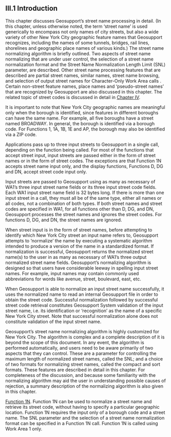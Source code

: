 <h2>III.1 Introduction</h2>

This chapter discusses Geosupport’s street name processing in detail.  (In this chapter, unless otherwise noted, the term ‘street name’ is used generically to encompass not only names of city streets, but also a wide variety of other New York City geographic feature names that Geosupport recognizes, including the names of some tunnels, bridges, rail lines, shorelines and geographic place names of various kinds.)  The street name normalizing algorithm is briefly outlined.  Two aspects of street name normalizing that are under user control, the selection of a street name normalization format and the Street Name Normalization Length Limit (SNL) parameter, are described.  Other street name processing features that are described are partial street names, similar names, street name browsing, and selection of output street names for Character-Only Work Area calls .  Certain non-street feature names, place names and ‘pseudo-street names’ that are recognized by Geosupport are also discussed in this chapter.  The related topic of street codes is discussed in detail in [Chapter IV](../../chapterIV/chapterIV/).

It is important to note that New York City geographic names are meaningful only when the borough is identified, since features in different boroughs can have the same name.  For example, all five boroughs have a street named BROADWAY.  In general, the borough is identified via a borough code.  For Functions 1, 1A, 1B, 1E and AP, the borough may also be identified via a ZIP code.

Applications pass up to three input streets to Geosupport in a single call, depending on the function being called.  For most of the functions that accept street input, input streets are passed either in the form of street names or in the form of street codes.  The exceptions are that Function 1N accepts street name input only, and the display functions, Functions D, DG and DN, accept street code input only.  

Input streets are passed to Geosupport using as many as necessary of WA1’s three input street name fields or its three input street code fields.  Each WA1 input street name field is 32 bytes long.  If there is more than one input street in a call, they must all be of the same type, either all names or all codes, not a combination of both types.  If both street names and street codes are specified in WA1, for all functions other than D, DG, and DN, Geosupport processes the street names and ignores the street codes.  For functions D, DG, and DN, the street names are ignored.

When street input is in the form of street names, before attempting to identify which New York City street an input name refers to, Geosupport attempts to ‘normalize’ the name by executing a systematic algorithm intended to produce a version of the name in a standardized format.  If normalization is successful, Geosupport returns the normalized street name(s) to the user in as many as necessary of WA1’s three output normalized street name fields.  Geosupport’s normalizing algorithm is designed so that users have considerable leeway in spelling input street names.  For example, input names may contain commonly used abbreviations for words like avenue, street, boulevard, east, etc.  

When Geosupport is able to normalize an input street name successfully, it uses the normalized name to read an internal Geosupport file in order to obtain the street code.  Successful normalization followed by successful street code retrieval constitutes Geosupport System validation of the input street name, i.e. its identification or ‘recognition’ as the name of a specific New York City street.  Note that successful normalization alone does not constitute validation of the input street name.

Geosupport’s street name normalizing algorithm is highly customized for New York City.  The algorithm is complex and a complete description of it is beyond the scope of this document.  In any event, the algorithm is performed automatically, and users need to be aware primarily of two aspects that they can control.  These are a parameter for controlling the maximum length of normalized street names, called the SNL;  and a choice of two formats for normalizing street names, called the compact and sort formats.  These features are described in detail in this chapter.  For completeness of the discussion, and because some familiarity with the normalizing algorithm may aid the user in understanding possible causes of rejection, a summary description of the normalizing algorithm is also given in this chapter.     

<u>Function 1N</u>.  Function 1N can be used to normalize a street name and retrieve its street code, without having to specify a particular geographic location.  Function 1N requires the input only of a borough code and a street name.  The SNL parameter and the selection of a street name normalization format can be specified in a Function 1N call.  Function 1N is called using Work Area 1 only.
